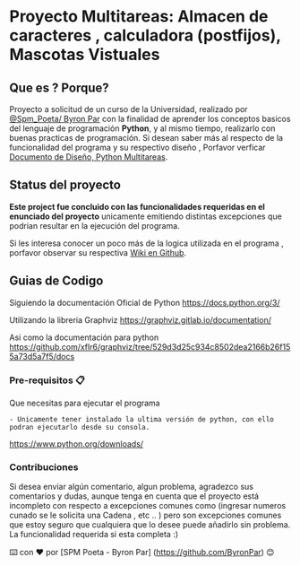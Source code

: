 # Proyecto Multitareas: Almacen de caracteres , calculadora (postfijos), Mascotas Vistuales

## Que es ? Porque?

Proyecto a solicitud de un curso de la Universidad, realizado por [@Spm_Poeta/ Byron Par](https://twitter.com/Spm_Poeta) con la finalidad de aprender los conceptos basicos del lenguaje de programación **Python**, y al mismo tiempo, realizarlo con buenas practicas de programación. Si desean saber más al respecto de la funcionalidad del programa y su respectivo diseño , Porfavor verficar  [Documento de Diseño, Python Multitareas](https://github.com/jorgevgut/airquality-mx/wiki/High-level-System-Design).

## Status del proyecto
**Este project fue concluido con las funcionalidades requeridas en el enunciado del proyecto** unicamente emitiendo distintas excepciones que podrian resultar en la ejecución del programa.

Si les interesa conocer un poco más de la logica utilizada en el programa , porfavor observar su respectiva [Wiki en Github](https://github.com/jorgevgut/airquality-mx/wiki).



## Guias de Codigo
Siguiendo la documentación Oficial de Python
https://docs.python.org/3/

Utilizando la libreria Graphviz
https://graphviz.gitlab.io/documentation/

Asi como la documentación para python
https://github.com/xflr6/graphviz/tree/529d3d25c934c8502dea2166b26f155a73d5a7f5/docs



### Pre-requisitos 📋

Que necesitas para ejecutar el programa

```
- Unicamente tener instalado la ultima versión de python, con ello podran ejecutarlo desde su consola.
```
https://www.python.org/downloads/





### Contribuciones

Si desea enviar algún comentario, algun problema, agradezco sus comentarios y dudas, aunque tenga en cuenta que el proyecto está incompleto con respecto a excepciones comunes como (ingresar numeros cunado se le solicita una Cadena , etc .. ) pero son excepciones comunes que estoy seguro que cualquiera que lo desee puede añadirlo sin problema.  La funcionalidad requerida si esta completa     :) 



⌨️ con ❤️ por [SPM Poeta - Byron Par] (https://github.com/ByronPar) 😊
